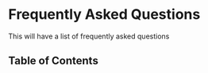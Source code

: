 ﻿# Frequently Asked Questions

This will have a list of frequently asked questions

## Table of Contents


